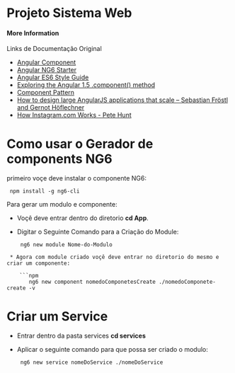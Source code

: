 # Projeto Sistema Web

#### More Information
Links de Documentação Original 

- [Angular Component](https://docs.angularjs.org/guide/component)
- [Angular NG6 Starter](https://github.com/AngularClass/NG6-starter)
- [Angular ES6 Style Guide](https://github.com/rwwagner90/angular-styleguide-es6#modularity)
- [Exploring the Angular 1.5 .component() method](https://toddmotto.com/exploring-the-angular-1-5-component-method/)
- [Component Pattern](https://github.com/tomastrajan/component-pattern-for-angular-js-1-x)
- [How to design large AngularJS applications that scale – Sebastian Fröstl and Gernot Höflechner](https://www.youtube.com/watch?v=eel3mV0alEc)
- [How Instagram.com Works - Pete Hunt](https://www.youtube.com/watch?v=VkTCL6Nqm6Y)


# Como usar o Gerador de components NG6

primeiro voçe deve instalar o componente NG6:  
```npm
 npm install -g ng6-cli
```
Para gerar um modulo e componente:

 * Voçê deve entrar dentro do diretorio  **cd App**.

 * Digitar o Seguinte Comando para a Criação do Module: 
   ```npm
    ng6 new module Nome-do-Modulo 
``` 
 * Agora com module criado voçê deve entrar no diretorio do mesmo e criar um componente:

    ```npm
       ng6 new component nomedoComponetesCreate ./nomedoComponete-create -v
```

# Criar um Service

* Entrar dentro da pasta services **cd services**
* Aplicar o seguinte comando para que possa ser criado o modulo:

   ```npm
    ng6 new service nomeDoService ./nomeDoService
``` 
